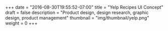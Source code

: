 +++
date = "2016-08-30T19:55:52-07:00"
title = "Yelp Recipes UI Concept"
draft = false
description = "Product design, design research, graphic design, product management"
thumbnail = "img/thumbnail/yelp.png"
weight = 0
+++

